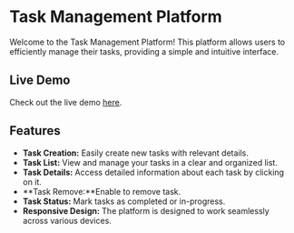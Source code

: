 # Task Management Platform

Welcome to the Task Management Platform! This platform allows users to efficiently manage their tasks, providing a simple and intuitive interface.

## Live Demo

Check out the live demo [here](https://dazzling-biscochitos-d29f3b.netlify.app/).

## Features

- **Task Creation:** Easily create new tasks with relevant details.
- **Task List:** View and manage your tasks in a clear and organized list.
- **Task Details:** Access detailed information about each task by clicking on it.
- **Task Remove:**Enable to remove task.
- **Task Status:** Mark tasks as completed or in-progress.
- **Responsive Design:** The platform is designed to work seamlessly across various devices.